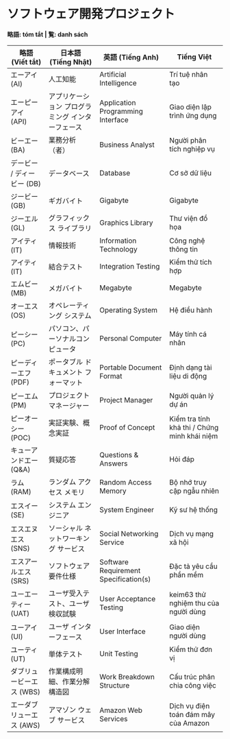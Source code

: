 # ソフトウェア開発プロジェクト

**略語: tóm tắt | 覧: danh sách**

| 略語 (Viết tắt)            | 日本語 (Tiếng Nhật)                              | 英語 (Tiếng Anh)                      | Tiếng Việt                                   |
| -------------------------- | ------------------------------------------------ | ------------------------------------- | -------------------------------------------- |
| エーアイ (AI)              | 人工知能                                         | Artificial Intelligence               | Trí tuệ nhân tạo                             |
| エーピーアイ (API)         | アプリケーション プログラミング インターフェース | Application Programming Interface     | Giao diện lập trình ứng dụng                 |
| ビーエー (BA)              | 業務分析（者）                                   | Business Analyst                      | Người phân tích nghiệp vụ                    |
| デービー / ディービー (DB) | データベース                                     | Database                              | Cơ sở dữ liệu                                |
| ジービー (GB)              | ギガバイト                                       | Gigabyte                              | Gigabyte                                     |
| ジーエル (GL)              | グラフィックス ライブラリ                        | Graphics Library                      | Thư viện đồ họa                              |
| アイティ (IT)              | 情報技術                                         | Information Technology                | Công nghệ thông tin                          |
| アイティ (IT)              | 結合テスト                                       | Integration Testing                   | Kiểm thử tích hợp                            |
| エムビー (MB)              | メガバイト                                       | Megabyte                              | Megabyte                                     |
| オーエス (OS)              | オペレーティング システム                        | Operating System                      | Hệ điều hành                                 |
| ピーシー (PC)              | パソコン、パーソナルコンピュータ                 | Personal Computer                     | Máy tính cá nhân                             |
| ピーディーエフ (PDF)       | ポータブル ドキュメント フォーマット             | Portable Document Format              | Định dạng tài liệu di động                   |
| ピーエム (PM)              | プロジェクト マネージャー                        | Project Manager                       | Người quản lý dự án                          |
| ピーオーシー (POC)         | 実証実験、概念実証                               | Proof of Concept                      | Kiểm tra tính khả thi / Chứng minh khái niệm |
| キューアンドエー (Q\&A)    | 質疑応答                                         | Questions & Answers                   | Hỏi đáp                                      |
| ラム (RAM)                 | ランダム アクセス メモリ                         | Random Access Memory                  | Bộ nhớ truy cập ngẫu nhiên                   |
| エスイー (SE)              | システム エンジニア                              | System Engineer                       | Kỹ sư hệ thống                               |
| エスエヌエス (SNS)         | ソーシャル ネットワーキング サービス             | Social Networking Service             | Dịch vụ mạng xã hội                          |
| エスアールエス (SRS)       | ソフトウェア 要件仕様                            | Software Requirement Specification(s) | Đặc tả yêu cầu phần mềm                      |
| ユーエーティー (UAT)       | ユーザ受入テスト、ユーザ検収試験                 | User Acceptance Testing               | keim63 thử nghiệm thu của người dùng         |
| ユーアイ (UI)              | ユーザ インターフェース                          | User Interface                        | Giao diện người dùng                         |
| ユーティ (UT)              | 単体テスト                                       | Unit Testing                          | Kiểm thử đơn vị                              |
| ダブリュービーエス (WBS)   | 作業構成明細、作業分解構造図                     | Work Breakdown Structure              | Cấu trúc phân chia công việc                 |
| エーダブリューエス (AWS)   | アマゾン ウェブ サービス                         | Amazon Web Services                   | Dịch vụ điện toán đám mây của Amazon         |
